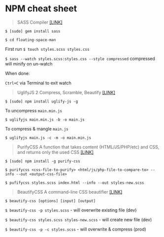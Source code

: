 # NPM cheat sheet

> SASS Compiler <a href="https://www.npmjs.com/package/sass">[LINK]</a>

`$ [sudo] gem install sass`

`$ cd floating-space-man`

First run `$ touch styles.scss styles.css`

`$ sass --watch styles.scss:styles.css --style compressed` compressed will minify on un-watch

When done:

`Ctrl+C` via Terminal to exit watch

> UglifyJS 2 Compress, Scramble, Beautify <a href="https://github.com/mishoo/UglifyJS2">[LINK]</a>

`$ [sudo] npm install uglify-js -g`

To uncompress `main.min.js`

`$ uglifyjs main.min.js -b -o main.js`

To compress & mangle `main.js`

`$ uglifyjs main.js -c -m -o main.min.js`

> PurifyCSS A function that takes content (HTML/JS/PHP/etc) and CSS, and returns only the used CSS <a href="https://github.com/purifycss/purifycss">[LINK]</a>

`$ [sudo] npm install -g purify-css`

`$ purifycss <css-file-to-purify> <html/js/php-file-to-compare-to> --info --out <output-css-file>`

`$ pufifycss styles.scss index.html --info --out styles-new.scss`

> BeautifyCSS A command-line CSS beautifier <a href="https://www.npmjs.com/package/beautify-css">[LINK]</a>

`$ beautify-css [options] [input] [output]`

`$ beautify-css -p styles.scss` - will overwrite existing file (dev)

`$ beautify-css styles.scss styles-new.scss` - will create new file (dev)

`$ beautify-css -p -c styles.scss` - will overwrite & compress (prod)
